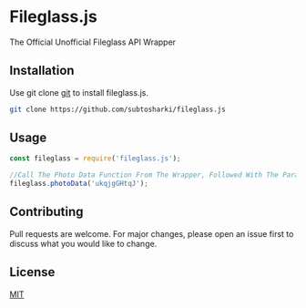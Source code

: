 # Fileglass.js

The Official Unofficial Fileglass API Wrapper

## Installation

Use git clone [git](https://git-scm.com/) to install fileglass.js.

```bash
git clone https://github.com/subtosharki/fileglass.js
```

## Usage

```javascript
const fileglass = require('fileglass.js');

//Call The Photo Data Function From The Wrapper, Followed With The Parameters
fileglass.photoData('ukqjgGHtqJ');

```

## Contributing
Pull requests are welcome. For major changes, please open an issue first to discuss what you would like to change.

## License
[MIT](https://choosealicense.com/licenses/mit/)